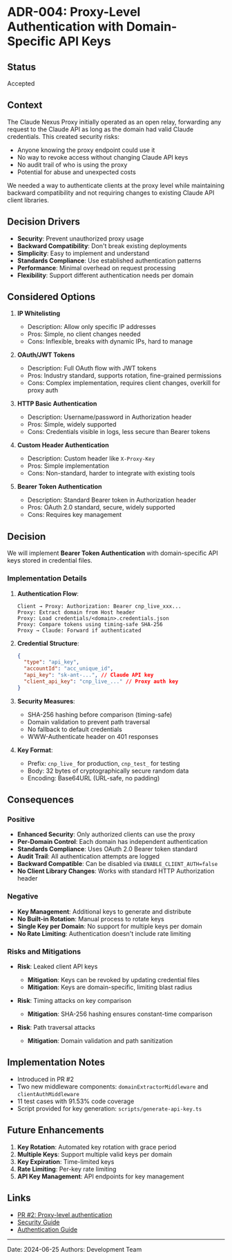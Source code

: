 # ADR-004: Proxy-Level Authentication with Domain-Specific API Keys

## Status

Accepted

## Context

The Claude Nexus Proxy initially operated as an open relay, forwarding any request to the Claude API as long as the domain had valid Claude credentials. This created security risks:

- Anyone knowing the proxy endpoint could use it
- No way to revoke access without changing Claude API keys
- No audit trail of who is using the proxy
- Potential for abuse and unexpected costs

We needed a way to authenticate clients at the proxy level while maintaining backward compatibility and not requiring changes to existing Claude API client libraries.

## Decision Drivers

- **Security**: Prevent unauthorized proxy usage
- **Backward Compatibility**: Don't break existing deployments
- **Simplicity**: Easy to implement and understand
- **Standards Compliance**: Use established authentication patterns
- **Performance**: Minimal overhead on request processing
- **Flexibility**: Support different authentication needs per domain

## Considered Options

1. **IP Whitelisting**
   - Description: Allow only specific IP addresses
   - Pros: Simple, no client changes needed
   - Cons: Inflexible, breaks with dynamic IPs, hard to manage

2. **OAuth/JWT Tokens**
   - Description: Full OAuth flow with JWT tokens
   - Pros: Industry standard, supports rotation, fine-grained permissions
   - Cons: Complex implementation, requires client changes, overkill for proxy auth

3. **HTTP Basic Authentication**
   - Description: Username/password in Authorization header
   - Pros: Simple, widely supported
   - Cons: Credentials visible in logs, less secure than Bearer tokens

4. **Custom Header Authentication**
   - Description: Custom header like `X-Proxy-Key`
   - Pros: Simple implementation
   - Cons: Non-standard, harder to integrate with existing tools

5. **Bearer Token Authentication**
   - Description: Standard Bearer token in Authorization header
   - Pros: OAuth 2.0 standard, secure, widely supported
   - Cons: Requires key management

## Decision

We will implement **Bearer Token Authentication** with domain-specific API keys stored in credential files.

### Implementation Details

1. **Authentication Flow**:

   ```
   Client → Proxy: Authorization: Bearer cnp_live_xxx...
   Proxy: Extract domain from Host header
   Proxy: Load credentials/<domain>.credentials.json
   Proxy: Compare tokens using timing-safe SHA-256
   Proxy → Claude: Forward if authenticated
   ```

2. **Credential Structure**:

   ```json
   {
     "type": "api_key",
     "accountId": "acc_unique_id",
     "api_key": "sk-ant-...", // Claude API key
     "client_api_key": "cnp_live_..." // Proxy auth key
   }
   ```

3. **Security Measures**:
   - SHA-256 hashing before comparison (timing-safe)
   - Domain validation to prevent path traversal
   - No fallback to default credentials
   - WWW-Authenticate header on 401 responses

4. **Key Format**:
   - Prefix: `cnp_live_` for production, `cnp_test_` for testing
   - Body: 32 bytes of cryptographically secure random data
   - Encoding: Base64URL (URL-safe, no padding)

## Consequences

### Positive

- **Enhanced Security**: Only authorized clients can use the proxy
- **Per-Domain Control**: Each domain has independent authentication
- **Standards Compliance**: Uses OAuth 2.0 Bearer token standard
- **Audit Trail**: All authentication attempts are logged
- **Backward Compatible**: Can be disabled via `ENABLE_CLIENT_AUTH=false`
- **No Client Library Changes**: Works with standard HTTP Authorization header

### Negative

- **Key Management**: Additional keys to generate and distribute
- **No Built-in Rotation**: Manual process to rotate keys
- **Single Key per Domain**: No support for multiple keys per domain
- **No Rate Limiting**: Authentication doesn't include rate limiting

### Risks and Mitigations

- **Risk**: Leaked client API keys
  - **Mitigation**: Keys can be revoked by updating credential files
  - **Mitigation**: Keys are domain-specific, limiting blast radius

- **Risk**: Timing attacks on key comparison
  - **Mitigation**: SHA-256 hashing ensures constant-time comparison

- **Risk**: Path traversal attacks
  - **Mitigation**: Domain validation and path sanitization

## Implementation Notes

- Introduced in PR #2
- Two new middleware components: `domainExtractorMiddleware` and `clientAuthMiddleware`
- 11 test cases with 91.53% code coverage
- Script provided for key generation: `scripts/generate-api-key.ts`

## Future Enhancements

1. **Key Rotation**: Automated key rotation with grace period
2. **Multiple Keys**: Support multiple valid keys per domain
3. **Key Expiration**: Time-limited keys
4. **Rate Limiting**: Per-key rate limiting
5. **API Key Management**: API endpoints for key management

## Links

- [PR #2: Proxy-level authentication](https://github.com/your-org/claude-nexus-proxy/pull/2)
- [Security Guide](../../03-Operations/security.md)
- [Authentication Guide](../../02-User-Guide/authentication.md)

---

Date: 2024-06-25
Authors: Development Team
